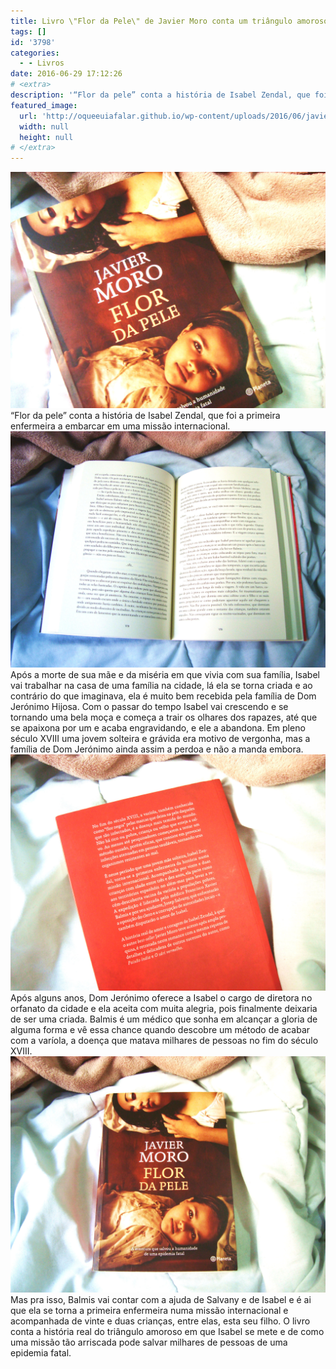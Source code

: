```yaml
---
title: Livro \"Flor da Pele\" de Javier Moro conta um triângulo amoroso histórico
tags: []
id: '3798'
categories:
  - - Livros
date: 2016-06-29 17:12:26
# <extra>
description: '“Flor da pele” conta a história de Isabel Zendal, que foi a primeira enfermeira a embarcar em uma missão internacional. Após a morte de sua mãe e da miséria em que vivia com sua família, Isabel vai trabalhar na casa de uma família na cidade, lá ela se torna criada e ao contrário do que imaginava, ela é muito bem recebida pela família de Dom Jerónimo Hijosa. Com o passar do tempo Isabel vai crescendo e se tornando uma bela moça e começa a trair os olhares dos rapazes, até que se apaixona por um e acaba engravidando, e ele a abandona. Em pleno século XVIII uma jovem solteira e grávida era motivo de vergonha, mas a família de Dom Jerónimo ainda assim a perdoa e não a manda embora. Após alguns anos, Dom Jerónimo oferece a Isabel o cargo &hellip;'
featured_image: 
  url: 'http://oqueeuiafalar.github.io/wp-content/uploads/2016/06/javier-moro-flor-da-pele-livro-capa.jpg'
  width: null
  height: null
# </extra>
---
```


![Capa do livro Flor da Pele - Javier Moro](/wp-content/uploads/2016/06/javier-moro-flor-da-pele-livro-capa.jpg) “Flor da pele” conta a história de Isabel Zendal, que foi a primeira enfermeira a embarcar em uma missão internacional. ![Página interna do livro Flor da Pele - Javier Moro](/wp-content/uploads/2016/06/flor-da-pele-javier-moro-livro.jpg) Após a morte de sua mãe e da miséria em que vivia com sua família, Isabel vai trabalhar na casa de uma família na cidade, lá ela se torna criada e ao contrário do que imaginava, ela é muito bem recebida pela família de Dom Jerónimo Hijosa. Com o passar do tempo Isabel vai crescendo e se tornando uma bela moça e começa a trair os olhares dos rapazes, até que se apaixona por um e acaba engravidando, e ele a abandona. Em pleno século XVIII uma jovem solteira e grávida era motivo de vergonha, mas a família de Dom Jerónimo ainda assim a perdoa e não a manda embora. ![Livro Flor da Pele - Contracapa - Javier Moro](/wp-content/uploads/2016/06/flor-da-pele-contracapa-livro1.jpg) Após alguns anos, Dom Jerónimo oferece a Isabel o cargo de diretora no orfanato da cidade e ela aceita com muita alegria, pois finalmente deixaria de ser uma criada. Balmis é um médico que sonha em alcançar a gloria de alguma forma e vê essa chance quando descobre um método de acabar com a varíola, a doença que matava milhares de pessoas no fim do século XVIII. ![Flor da Pele - Livro - Javier Moro - Capa](/wp-content/uploads/2016/06/flor-da-pele-capa-livro.jpg) Mas pra isso, Balmis vai contar com a ajuda de Salvany e de Isabel e é ai que ela se torna a primeira enfermeira numa missão internacional e acompanhada de vinte e duas crianças, entre elas, esta seu filho. O livro conta a história real do triângulo amoroso em que Isabel se mete e de como uma missão tão arriscada pode salvar milhares de pessoas de uma epidemia fatal.
